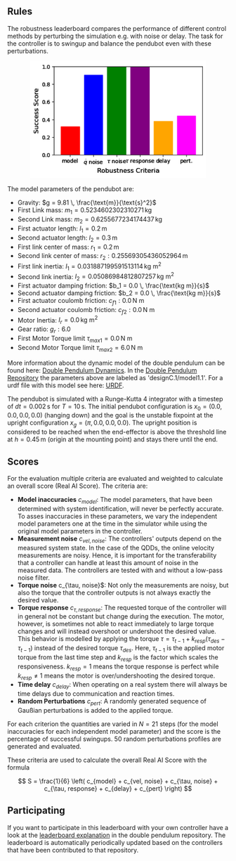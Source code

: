 ## Rules

The robustness leaderboard compares the performance of different control
methods by perturbing the simulation e.g. with noise or delay. The task for the
controller is to swingup and balance the pendubot even with these perturbations.

<div align="center">
<img width="400" src="https://raw.githubusercontent.com/dfki-ric-underactuated-lab/real_ai_gym_leaderboard/main/data/pendubot/robustness_v2/ilqr_ilqrmpc_lqr/score_plot.png">
</div>

The model parameters of the pendubot are:

  - Gravity: $g = 9.81 \, \frac{\text{m}}{\text{s}^2}$
  - First Link mass: $m_1 = 0.5234602302310271 \, \text{kg}$
  - Second Link mass: $m_2 = 0.6255677234174437 \, \text{kg}$
  - First actuator length: $l_1 = 0.2 \, \text{m}$
  - Second actuator length: $l_2 = 0.3 \, \text{m}$
  - First link center of mass: $r_1 = 0.2 \, \text{m}$
  - Second link center of mass: $r_2: 0.25569305436052964 \, \text{m}$
  - First link inertia: $I_1 = 0.031887199591513114 \, \text{kg m}^2$
  - Second link inertia: $I_2 = 0.05086984812807257 \, \text{kg m}^2$
  - First actuator damping friction: $b_1 = 0.0 \, \frac{\text{kg m}}{s}$
  - Second actuator damping friction: $b_2 = 0.0 \, \frac{\text{kg m}}{s}$
  - First actuator coulomb friction: $c_{f1}: 0.0 \, \text{N m}$
  - Second actuator coulomb friction: $c_{f2}: 0.0 \, \text{N m}$
  - Motor Inertia: $I_r = 0.0 \, \text{kg m}^2$
  - Gear ratio: $g_r: 6.0$
  - First Motor Torque limit $\tau_{max1} = 0.0 \, \text{N m}$
  - Second Motor Torque limit $\tau_{max2} = 6.0 \, \text{N m}$

More information about the dynamic model of the double pendulum can be found
here: [Double Pendulum
Dynamics](https://dfki-ric-underactuated-lab.github.io/double_pendulum/dynamics.html).
In the [Double Pendulum
Repository](https://github.com/dfki-ric-underactuated-lab/double_pendulum) the
parameters above are labeled as 'designC.1/model1.1'.
For a urdf file with this model see here: [URDF](https://github.com/dfki-ric-underactuated-lab/double_pendulum/tree/main/data/system_identification/identified_parameters/design_C.1/model_1.1).

The pendubot is simulated with a Runge-Kutta 4 integrator with a timestep of $dt
= 0.002 \, \text{s}$ for $T = 10 \, \text{s}$. The initial pendubot configuration
is $x_0 = (0.0, 0.0, 0.0, 0.0)$ (hanging down) and the goal is the unstable
fixpoint at the upright configuration $x_g = (\pi, 0.0, 0.0, 0.0)$.
The upright position is considered to be reached when the end-effector is above
the threshold line at $h=0.45 \, \text{m}$ (origin at the mounting point) and
stays there until the end.

## Scores

For the evaluation multiple criteria are evaluated and weighted to calculate an
overall score (Real AI Score). The criteria are:

  - **Model inaccuracies** $c_{model}$: The model parameters, that have been determined with
    system identification, will never be perfectly accurate. To asses
    inaccuracies in these parameters, we vary the independent model parameters
    one at the time in the simulator while using the original model parameters in
    the controller.
  - **Measurement noise** $c_{vel, noise}$: The controllers' outputs depend on the measured system
    state.  In the case of the QDDs, the online velocity measurements are noisy.
    Hence, it is important for the transferability that a controller can handle
    at least this amount of noise in the measured data.  The controllers are
    tested with and without a low-pass noise filter.
  - **Torque noise** c_{\tau, noise}$: Not only the measurements are noisy, but also the torque that
    the controller outputs is not always exactly the desired value. 
  - **Torque response** $c_{\tau, response}$: The requested torque of the controller will in general not
    be constant but change during the execution. The motor, however, is sometimes
    not able to react immediately to large torque changes and will instead
    overshoot or undershoot the desired value.  This behavior is modelled by
    applying the torque $\tau = \tau_{t-1} + k_{resp} (\tau_{des} -
    \tau_{t-1})$ instead of the desired torque $\tau_{des}$.  Here,
    $\tau_{t-1}$ is the applied motor torque from the last time step and
    $k_{resp}$ is the factor which scales the responsiveness.
    $k_{resp} = 1$ means the torque response is perfect while
    $k_{resp} \neq 1$ means the motor is over/undershooting the desired
    torque. 
  - **Time delay** $c_{delay}$: When operating on a real system there will always be time delays
    due to communication and reaction times. 
  - **Random Perturbations** $c_{pert}$: A randomly generated sequence of
    Gaußian perturbations is added to the applied torque.

For each criterion the quantities are varied in $N=21$ steps (for the model
inaccuracies for each independent model parameter) and the score is the
percentage of successful swingups. 50 random perturbations profiles are
generated and evaluated.

These criteria are used to calculate the overall Real AI Score with the formula

$$
S = \frac{1}{6} \left(
    c_{model} + 
    c_{vel, noise} +  
    c_{\tau, noise} +  
    c_{\tau, response} +  
    c_{delay} + 
    c_{pert} \right)
$$

## Participating

If you want to participate in this leaderboard with your own controller have a
look at the [leaderboard
explanation](https://github.com/dfki-ric-underactuated-lab/double_pendulum/tree/main/leaderboard/robustness/pendubot)
in the double pendulum repository.  The leaderboard is automatically
periodically updated based on the controllers that have been contributed to that
repository.
